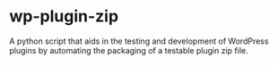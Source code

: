 # wp-plugin-zip
A python script that aids in the testing and development of WordPress plugins by automating the packaging of a testable plugin zip file.
